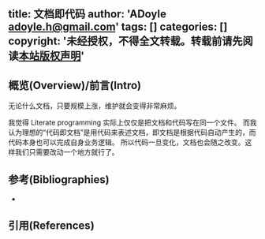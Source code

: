 title: 文档即代码
author: 'ADoyle <adoyle.h@gmail.com>'
tags: []
categories: []
copyright: '未经授权，不得全文转载。转载前请先阅读[本站版权声明](http://adoyle.me/blog/copyright.html)'
---

## 概览(Overview)/前言(Intro)

无论什么文档，只要规模上涨，维护就会变得非常麻烦。

<!-- more -->


我觉得 Literate programming 实际上仅仅是把文档和代码写在同一个文件。
而我认为理想的“代码即文档”是用代码来表述文档，即文档是根据代码自动产生的，而代码本身也可以完成自身业务逻辑。
所以代码一旦变化，文档也会随之改变。这样我们只需要改动一个地方就行了。


## 参考(Bibliographies)
- [][B1]

## 引用(References)
[^1]: [][R1]


<!-- 以下是相关链接 -->

[R1]: <url> "备注"

[B1]: <url> "备注"
